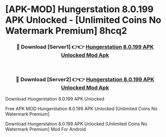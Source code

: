 # [APK-MOD] Hungerstation 8.0.199 APK Unlocked - [Unlimited Coins No Watermark Premium] 8hcq2



<div align="center">
<h3>🔴 Download [Server1] 👉👉 <a href="https://momento.my/?title=Hungerstation_8.0.199_APK_Unlocked">Hungerstation 8.0.199 APK Unlocked Mod Apk</a></h3><br>

<h3>🔴 Download [Server2] 👉👉 <a href="https://momento.my/?title=Hungerstation_8.0.199_APK_Unlocked">Hungerstation 8.0.199 APK Unlocked Mod Apk</a></h3>
</div>



Download Hungerstation 8.0.199 APK Unlocked 

Free APK MOD Hungerstation 8.0.199 APK Unlocked [Unlimited Coins No Watermark Premium]

Download Hungerstation 8.0.199 APK Unlocked [Unlimited Coins No Watermark Premium] Mod For Android
